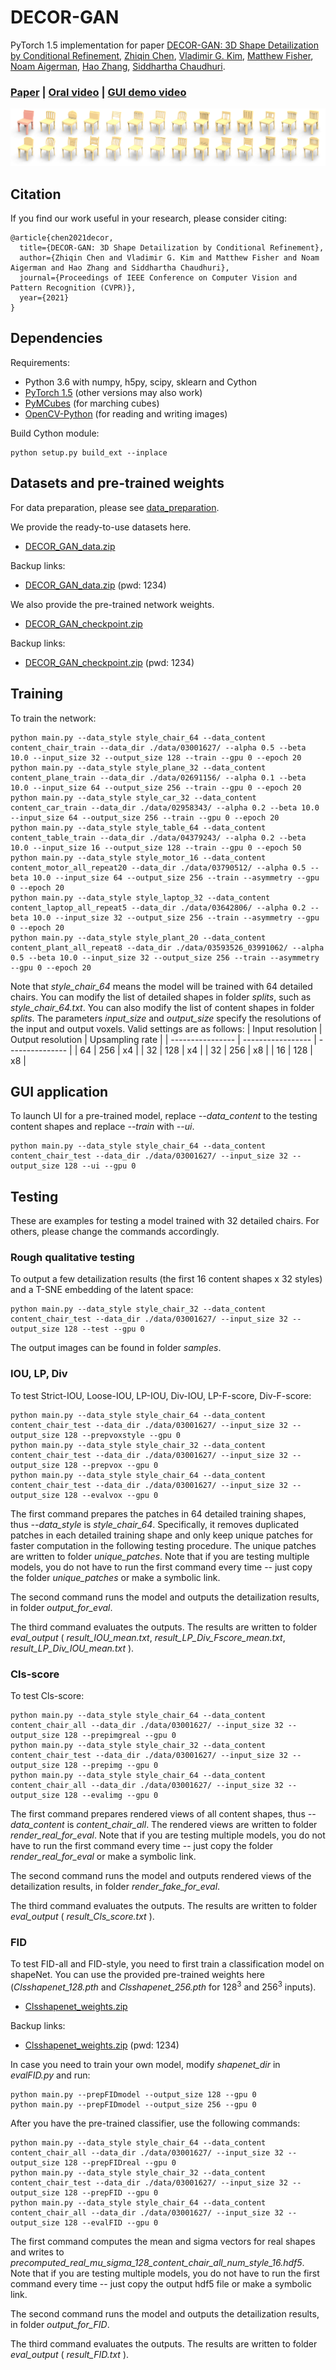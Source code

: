 # DECOR-GAN
PyTorch 1.5 implementation for paper [DECOR-GAN: 3D Shape Detailization by Conditional Refinement](https://arxiv.org/abs/2012.09159), [Zhiqin Chen](https://czq142857.github.io/), [Vladimir G. Kim](http://www.vovakim.com/), [Matthew Fisher](https://techmatt.github.io/), [Noam Aigerman](https://noamaig.github.io/), [Hao Zhang](http://www.cs.sfu.ca/~haoz/), [Siddhartha Chaudhuri](https://www.cse.iitb.ac.in/~sidch/).

### [Paper](https://arxiv.org/abs/2012.09159)  |   [Oral video](?)  |   [GUI demo video](https://youtu.be/xIQ0aslpn8g)

<img src='teaser.png' />

## Citation
If you find our work useful in your research, please consider citing:

	@article{chen2021decor,
	  title={DECOR-GAN: 3D Shape Detailization by Conditional Refinement},
	  author={Zhiqin Chen and Vladimir G. Kim and Matthew Fisher and Noam Aigerman and Hao Zhang and Siddhartha Chaudhuri},
	  journal={Proceedings of IEEE Conference on Computer Vision and Pattern Recognition (CVPR)},
	  year={2021}
	}

## Dependencies
Requirements:
- Python 3.6 with numpy, h5py, scipy, sklearn and Cython
- [PyTorch 1.5](https://pytorch.org/get-started/locally/) (other versions may also work)
- [PyMCubes](https://github.com/pmneila/PyMCubes) (for marching cubes)
- [OpenCV-Python](https://opencv-python-tutroals.readthedocs.io/en/latest/) (for reading and writing images)

Build Cython module:
```
python setup.py build_ext --inplace
```

## Datasets and pre-trained weights
For data preparation, please see [data_preparation](https://github.com/czq142857/DECOR-GAN/tree/master/data_preparation).

We provide the ready-to-use datasets here.

- [DECOR_GAN_data.zip](https://drive.google.com/file/d/1rBqRrVnQ0kM5wCpDmrVUDeH2N35drLdL/view?usp=sharing)

Backup links:

- [DECOR_GAN_data.zip](https://pan.baidu.com/s/134IlCc6S3PJGTHQxPVy5eA) (pwd: 1234)

We also provide the pre-trained network weights.

- [DECOR_GAN_checkpoint.zip](https://drive.google.com/file/d/1FFvfHbVTrX5tFEil1W-3gfF3FeY76thb/view?usp=sharing)

Backup links:

- [DECOR_GAN_checkpoint.zip](https://pan.baidu.com/s/1YHxJESG3Zg2EHPupV2_PAA) (pwd: 1234)


## Training

To train the network:
```
python main.py --data_style style_chair_64 --data_content content_chair_train --data_dir ./data/03001627/ --alpha 0.5 --beta 10.0 --input_size 32 --output_size 128 --train --gpu 0 --epoch 20
python main.py --data_style style_plane_32 --data_content content_plane_train --data_dir ./data/02691156/ --alpha 0.1 --beta 10.0 --input_size 64 --output_size 256 --train --gpu 0 --epoch 20
python main.py --data_style style_car_32 --data_content content_car_train --data_dir ./data/02958343/ --alpha 0.2 --beta 10.0 --input_size 64 --output_size 256 --train --gpu 0 --epoch 20
python main.py --data_style style_table_64 --data_content content_table_train --data_dir ./data/04379243/ --alpha 0.2 --beta 10.0 --input_size 16 --output_size 128 --train --gpu 0 --epoch 50
python main.py --data_style style_motor_16 --data_content content_motor_all_repeat20 --data_dir ./data/03790512/ --alpha 0.5 --beta 10.0 --input_size 64 --output_size 256 --train --asymmetry --gpu 0 --epoch 20
python main.py --data_style style_laptop_32 --data_content content_laptop_all_repeat5 --data_dir ./data/03642806/ --alpha 0.2 --beta 10.0 --input_size 32 --output_size 256 --train --asymmetry --gpu 0 --epoch 20
python main.py --data_style style_plant_20 --data_content content_plant_all_repeat8 --data_dir ./data/03593526_03991062/ --alpha 0.5 --beta 10.0 --input_size 32 --output_size 256 --train --asymmetry --gpu 0 --epoch 20
```
Note that *style_chair_64* means the model will be trained with 64 detailed chairs. You can modify the list of detailed shapes in folder *splits*, such as *style_chair_64.txt*. You can also modify the list of content shapes in folder *splits*. The parameters *input_size* and *output_size* specify the resolutions of the input and output voxels. Valid settings are as follows:
| Input resolution | Output resolution | Upsampling rate |
| ---------------- | ----------------- | --------------- |
| 64               | 256               | x4              |
| 32               | 128               | x4              |
| 32               | 256               | x8              |
| 16               | 128               | x8              |

## GUI application

To launch UI for a pre-trained model, replace *--data_content* to the testing content shapes and replace *--train* with *--ui*.
```
python main.py --data_style style_chair_64 --data_content content_chair_test --data_dir ./data/03001627/ --input_size 32 --output_size 128 --ui --gpu 0
```

## Testing

These are examples for testing a model trained with 32 detailed chairs. For others, please change the commands accordingly.


### Rough qualitative testing
To output a few detailization results (the first 16 content shapes x 32 styles) and a T-SNE embedding of the latent space:
```
python main.py --data_style style_chair_32 --data_content content_chair_test --data_dir ./data/03001627/ --input_size 32 --output_size 128 --test --gpu 0
```
The output images can be found in folder *samples*.


### IOU, LP, Div
To test Strict-IOU, Loose-IOU, LP-IOU, Div-IOU, LP-F-score, Div-F-score:
```
python main.py --data_style style_chair_64 --data_content content_chair_test --data_dir ./data/03001627/ --input_size 32 --output_size 128 --prepvoxstyle --gpu 0
python main.py --data_style style_chair_32 --data_content content_chair_test --data_dir ./data/03001627/ --input_size 32 --output_size 128 --prepvox --gpu 0
python main.py --data_style style_chair_64 --data_content content_chair_test --data_dir ./data/03001627/ --input_size 32 --output_size 128 --evalvox --gpu 0
```
The first command prepares the patches in 64 detailed training shapes, thus *--data_style* is *style_chair_64*. Specifically, it removes duplicated patches in each detailed training shape and only keep unique patches for faster computation in the following testing procedure. The unique patches are written to folder *unique_patches*. Note that if you are testing multiple models, you do not have to run the first command every time -- just copy the folder *unique_patches* or make a symbolic link.

The second command runs the model and outputs the detailization results, in folder *output_for_eval*.

The third command evaluates the outputs. The results are written to folder *eval_output* ( *result_IOU_mean.txt*, *result_LP_Div_Fscore_mean.txt*, *result_LP_Div_IOU_mean.txt* ).


### Cls-score
To test Cls-score:
```
python main.py --data_style style_chair_64 --data_content content_chair_all --data_dir ./data/03001627/ --input_size 32 --output_size 128 --prepimgreal --gpu 0
python main.py --data_style style_chair_32 --data_content content_chair_test --data_dir ./data/03001627/ --input_size 32 --output_size 128 --prepimg --gpu 0
python main.py --data_style style_chair_64 --data_content content_chair_all --data_dir ./data/03001627/ --input_size 32 --output_size 128 --evalimg --gpu 0
```
The first command prepares rendered views of all content shapes, thus *--data_content* is *content_chair_all*. The rendered views are written to folder *render_real_for_eval*. Note that if you are testing multiple models, you do not have to run the first command every time -- just copy the folder *render_real_for_eval* or make a symbolic link.

The second command runs the model and outputs rendered views of the detailization results, in folder *render_fake_for_eval*.

The third command evaluates the outputs. The results are written to folder *eval_output* ( *result_Cls_score.txt* ).


### FID
To test FID-all and FID-style, you need to first train a classification model on shapeNet. You can use the provided pre-trained weights here (*Clsshapenet_128.pth* and *Clsshapenet_256.pth* for 128<sup>3</sup> and 256<sup>3</sup> inputs).

- [Clsshapenet_weights.zip](https://drive.google.com/file/d/1HjnDudrXsNY4CYhIGhH4Q0r3-NBnBaiC/view?usp=sharing)

Backup links:

- [Clsshapenet_weights.zip](https://pan.baidu.com/s/1rNgFDva5HouHx21NRRFfVQ) (pwd: 1234)

In case you need to train your own model, modify *shapenet_dir* in *evalFID.py* and run:
```
python main.py --prepFIDmodel --output_size 128 --gpu 0
python main.py --prepFIDmodel --output_size 256 --gpu 0
```

After you have the pre-trained classifier, use the following commands:
```
python main.py --data_style style_chair_64 --data_content content_chair_all --data_dir ./data/03001627/ --input_size 32 --output_size 128 --prepFIDreal --gpu 0
python main.py --data_style style_chair_32 --data_content content_chair_test --data_dir ./data/03001627/ --input_size 32 --output_size 128 --prepFID --gpu 0
python main.py --data_style style_chair_64 --data_content content_chair_all --data_dir ./data/03001627/ --input_size 32 --output_size 128 --evalFID --gpu 0
```
The first command computes the mean and sigma vectors for real shapes and writes to *precomputed_real_mu_sigma_128_content_chair_all_num_style_16.hdf5*. Note that if you are testing multiple models, you do not have to run the first command every time -- just copy the output hdf5 file or make a symbolic link.

The second command runs the model and outputs the detailization results, in folder *output_for_FID*.

The third command evaluates the outputs. The results are written to folder *eval_output* ( *result_FID.txt* ).







